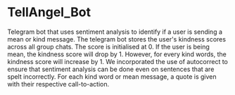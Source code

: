 # TellAngel_Bot
Telegram bot that uses sentiment analysis to identify if a user is sending a mean or kind message. 
The telegram bot stores the user's kindness scores across all group chats. 
The score is initialised at 0.
If the user is being mean, the kindness score will drop by 1. However, for every kind words, the kindness score will increase by 1. 
We incorporated the use of autocorrect to ensure that sentiment analysis can be done even on sentences that are spelt incorrectly. 
For each kind word or mean message, a quote is given with their respective call-to-action. 
